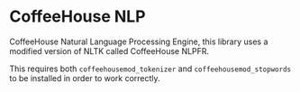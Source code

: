 # CoffeeHouse NLP

CoffeeHouse Natural Language Processing Engine, this library
uses a modified version of NLTK called CoffeeHouse NLPFR.

This requires both `coffeehousemod_tokenizer` and `coffeehousemod_stopwords`
to be installed in order to work correctly.